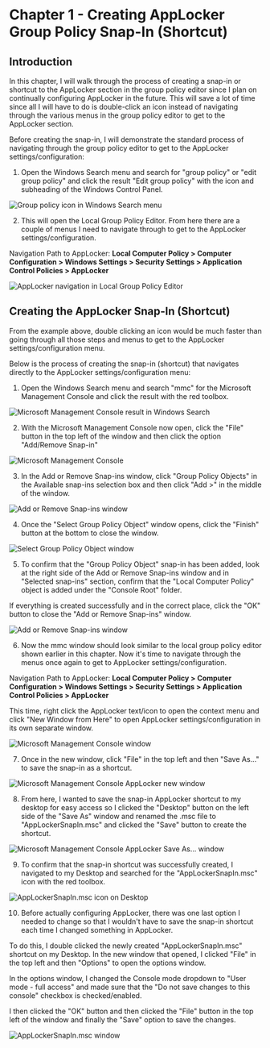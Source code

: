 # Chapter 1 - Creating AppLocker Group Policy Snap-In (Shortcut)

## Introduction 

In this chapter, I will walk through the process of creating a snap-in or shortcut to the AppLocker section in the group policy editor since I plan on continually configuring AppLocker in the future. This will save a lot of time since all I will have to do is double-click an icon instead of navigating through the various menus in the group policy editor to get to the AppLocker section.

Before creating the snap-in, I will demonstrate the standard process of navigating through the group policy editor to get to the AppLocker settings/configuration:

1. Open the Windows Search menu and search for "group policy" or "edit group policy" and click the result "Edit group policy" with the icon and subheading of the Windows Control Panel.

![Group policy icon in Windows Search menu](/Images/AL-img01.png)

2. This will open the Local Group Policy Editor. From here there are a couple of menus I need to navigate through to get to the AppLocker settings/configuration.

Navigation Path to AppLocker: **Local Computer Policy > Computer Configuration > Windows Settings > Security Settings > Application Control Policies > AppLocker**

![AppLocker navigation in Local Group Policy Editor](/Images/AL-img02.png)

## Creating the AppLocker Snap-In (Shortcut)

From the example above, double clicking an icon would be much faster than going through all those steps and menus to get to the AppLocker settings/configuration menu.

Below is the process of creating the snap-in (shortcut) that navigates directly to the AppLocker settings/configuration menu:

1. Open the Windows Search menu and search "mmc" for the Microsoft Management Console and click the result with the red toolbox.

![Microsoft Management Console result in Windows Search](/Images/AL-img03.png)

2. With the Microsoft Management Console now open, click the "File" button in the top left of the window and then click the option "Add/Remove Snap-in"

![Microsoft Management Console](/Images/AL-img04.png)

3. In the Add or Remove Snap-ins window, click "Group Policy Objects" in the Available snap-ins selection box and then click "Add >" in the middle of the window.

![Add or Remove Snap-ins window](/Images/AL-img05.png)

4. Once the "Select Group Policy Object" window opens, click the "Finish" button at the bottom to close the window.

![Select Group Policy Object window](/Images/AL-img06.png)

5. To confirm that the "Group Policy Object" snap-in has been added, look at the right side of the Add or Remove Snap-ins window and in "Selected snap-ins" section, confirm that the "Local Computer Policy" object is added under the "Console Root" folder.

If everything is created successfully and in the correct place, click the "OK" button to close the "Add or Remove Snap-ins" window.

![Add or Remove Snap-ins window](/Images/AL-img07.png)

6. Now the mmc window should look similar to the local group policy editor shown earlier in this chapter. Now it's time to navigate through the menus once again to get to AppLocker settings/configuration.

Navigation Path to AppLocker: **Local Computer Policy > Computer Configuration > Windows Settings > Security Settings > Application Control Policies > AppLocker**

This time, right click the AppLocker text/icon to open the context menu and click "New Window from Here" to open AppLocker settings/configuration in its own separate window.

![Microsoft Management Console window](/Images/AL-img08.png)

7. Once in the new window, click "File" in the top left and then "Save As..." to save the snap-in as a shortcut.

![Microsoft Management Console AppLocker new window](/Images/AL-img09.png)

8. From here, I wanted to save the snap-in AppLocker shortcut to my desktop for easy access so I clicked the "Desktop" button on the left side of the "Save As" window and renamed the .msc file to "AppLockerSnapIn.msc" and clicked the "Save" button to create the shortcut.

![Microsoft Management Console AppLocker Save As... window](/Images/AL-img10.png)

9. To confirm that the snap-in shortcut was successfully created, I navigated to my Desktop and searched for the "AppLockerSnapIn.msc" icon with the red toolbox.

![AppLockerSnapIn.msc icon on Desktop](/Images/AL-img11.png)

10. Before actually configuring AppLocker, there was one last option I needed to change so that I wouldn't have to save the snap-in shortcut each time I changed something in AppLocker.

To do this, I double clicked the newly created "AppLockerSnapIn.msc" shortcut on my Desktop. In the new window that opened, I clicked "File" in the top left and then "Options" to open the options window.

In the options window, I changed the Console mode dropdown to "User mode - full access" and made sure that the "Do not save changes to this console" checkbox is checked/enabled.

I then clicked the "OK" button and then clicked the "File" button in the top left of the window and finally the "Save" option to save the changes.

![AppLockerSnapIn.msc window](/Images/AL-img12.png)
